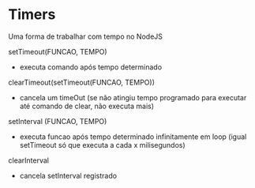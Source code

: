 # Timers
Uma forma de trabalhar com tempo no NodeJS
<br>

setTimeout(FUNCAO, TEMPO)
- executa comando após tempo determinado

clearTimeout(setTimeout(FUNCAO, TEMPO))
- cancela um timeOut (se não atingiu tempo programado para executar até comando de clear, não executa mais)

setInterval (FUNCAO, TEMPO)
- executa funcao após tempo determinado infinitamente em loop (igual setTimeout só que executa a cada x milisegundos)

clearInterval
- cancela setInterval registrado